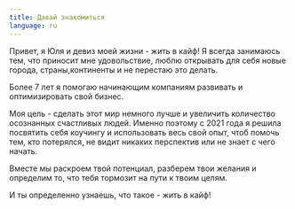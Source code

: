 ```yaml
---
title: Давай знакомиться
language: ru
---
```


<p>Привет, я Юля и <span>девиз моей жизни - жить в кайф!</span> Я всегда занимаюсь тем, что
приносит мне удовольствие, люблю открывать для себя новые города, страны,континенты и не перестаю это делать.</p>

<p><span>Более 7 лет</span> я помогаю начинающим компаниям
развивать и оптимизировать свой бизнес.</p>

<p>Моя цель - сделать этот мир немного лучше и увеличить количество <span> осознанных
счастливых людей.</span> Именно поэтому с 2021 года я решила посвятить себя коучингу и
использовать весь свой опыт, чтоб помочь тем, кто потерялся, не видит никаких
перспектив или не знает с чего начать.</p>

<p>Вместе мы раскроем твой потенциал, разберем твои желания и определим то, что
тебя тормозит на пути к твоим целям.</p>
<p><span> И ты определенно узнаешь, что такое - жить в кайф!</span></p>
